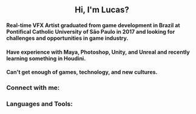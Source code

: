 <h2 align="center">
  Hi, I'm Lucas?
</h1>

#### Real-time VFX Artist graduated from game development in Brazil at Pontifical Catholic University of São Paulo in 2017 and looking for challenges and opportunities in game industry.

#### Have experience with Maya, Photoshop, Unity, and Unreal and recently learning something in Houdini.

#### Can't get enough of games, technology, and new cultures.

### Connect with me:

### Languages and Tools:
